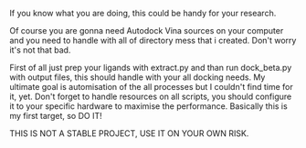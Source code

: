 If you know what you are doing, this could be handy for your research.

Of course you are gonna need Autodock Vina sources on your computer and you need to handle with all of directory mess that i created. Don't worry it's not that bad.

First of all just prep your ligands with extract.py and than run dock_beta.py with output files, this should handle with your all docking needs. My ultimate goal is automisation of the all processes but I couldn't find time for it, yet. Don't forget to handle resources on all scripts, you should configure it to your specific hardware to maximise the performance. Basically this is my first target, so DO IT!

THIS IS NOT A STABLE PROJECT, USE IT ON YOUR OWN RISK.

